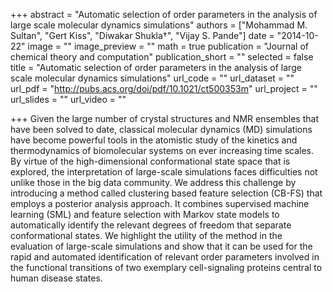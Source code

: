 +++
abstract  = "Automatic selection of order parameters in the analysis of large scale molecular dynamics simulations"
authors = ["Mohammad M. Sultan", "Gert Kiss", "Diwakar Shukla†", "Vijay S. Pande"]
date = "2014-10-22"
image = ""
image_preview = ""
math = true
publication = "Journal of chemical theory and computation"
publication_short = ""
selected = false
title = "Automatic selection of order parameters in the analysis of large scale molecular dynamics simulations"
url_code = ""
url_dataset = ""
url_pdf = "http://pubs.acs.org/doi/pdf/10.1021/ct500353m"
url_project = ""
url_slides = ""
url_video = ""

+++
 Given the large number of crystal structures and NMR ensembles that have been solved to date, classical molecular
 dynamics (MD) simulations have become powerful tools in the atomistic study of the kinetics and thermodynamics of
 biomolecular systems on ever increasing time scales. By virtue of the high-dimensional conformational state space
 that is explored, the interpretation of large-scale simulations faces difficulties not unlike those in the big data
 community. We address this challenge by introducing a method called clustering based feature selection (CB-FS) that
 employs a posterior analysis approach. It combines supervised machine learning (SML) and feature selection with Markov
 state models to automatically identify the relevant degrees of freedom that separate conformational states. We
 highlight the utility of the method in the evaluation of large-scale simulations and show that it can be used for
 the rapid and automated identification of relevant order parameters involved in the functional transitions of two
 exemplary cell-signaling proteins central to human disease states.

